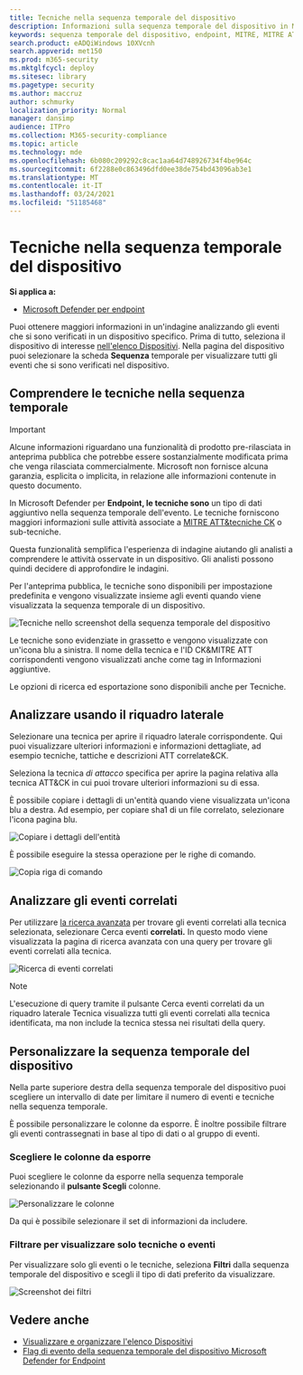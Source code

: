 ```yaml
---
title: Tecniche nella sequenza temporale del dispositivo
description: Informazioni sulla sequenza temporale del dispositivo in Microsoft Defender for Endpoint
keywords: sequenza temporale del dispositivo, endpoint, MITRE, MITRE ATT&CK, tecniche, tattiche
search.product: eADQiWindows 10XVcnh
search.appverid: met150
ms.prod: m365-security
ms.mktglfcycl: deploy
ms.sitesec: library
ms.pagetype: security
ms.author: maccruz
author: schmurky
localization_priority: Normal
manager: dansimp
audience: ITPro
ms.collection: M365-security-compliance
ms.topic: article
ms.technology: mde
ms.openlocfilehash: 6b080c209292c8cac1aa64d748926734f4be964c
ms.sourcegitcommit: 6f2288e0c863496dfd0ee38de754bd43096ab3e1
ms.translationtype: MT
ms.contentlocale: it-IT
ms.lasthandoff: 03/24/2021
ms.locfileid: "51185468"
---
```

# <a name="techniques-in-the-device-timeline"></a>Tecniche nella sequenza temporale del dispositivo


**Si applica a:**
- [Microsoft Defender per endpoint](https://go.microsoft.com/fwlink/p/?linkid=2154037)


Puoi ottenere maggiori informazioni in un'indagine analizzando gli eventi che si sono verificati in un dispositivo specifico. Prima di tutto, seleziona il dispositivo di interesse [nell'elenco Dispositivi](machines-view-overview.md). Nella pagina del dispositivo puoi selezionare la scheda **Sequenza** temporale per visualizzare tutti gli eventi che si sono verificati nel dispositivo.

## <a name="understand-techniques-in-the-timeline"></a>Comprendere le tecniche nella sequenza temporale

>[!IMPORTANT]
>Alcune informazioni riguardano una funzionalità di prodotto pre-rilasciata in anteprima pubblica che potrebbe essere sostanzialmente modificata prima che venga rilasciata commercialmente. Microsoft non fornisce alcuna garanzia, esplicita o implicita, in relazione alle informazioni contenute in questo documento.

In Microsoft Defender per **Endpoint, le tecniche sono** un tipo di dati aggiuntivo nella sequenza temporale dell'evento. Le tecniche forniscono maggiori informazioni sulle attività associate a [MITRE ATT&tecniche CK](https://attack.mitre.org/) o sub-tecniche. 

Questa funzionalità semplifica l'esperienza di indagine aiutando gli analisti a comprendere le attività osservate in un dispositivo. Gli analisti possono quindi decidere di approfondire le indagini.

Per l'anteprima pubblica, le tecniche sono disponibili per impostazione predefinita e vengono visualizzate insieme agli eventi quando viene visualizzata la sequenza temporale di un dispositivo. 

![Tecniche nello screenshot della sequenza temporale del dispositivo](images/device-timeline-2.png)

Le tecniche sono evidenziate in grassetto e vengono visualizzate con un'icona blu a sinistra. Il nome della tecnica e l'ID CK&MITRE ATT corrispondenti vengono visualizzati anche come tag in Informazioni aggiuntive. 

Le opzioni di ricerca ed esportazione sono disponibili anche per Tecniche.

## <a name="investigate-using-the-side-pane"></a>Analizzare usando il riquadro laterale

Selezionare una tecnica per aprire il riquadro laterale corrispondente. Qui puoi visualizzare ulteriori informazioni e informazioni dettagliate, ad esempio tecniche, tattiche e descrizioni ATT correlate&CK. 

Seleziona la tecnica *di attacco* specifica per aprire la pagina relativa alla tecnica ATT&CK in cui puoi trovare ulteriori informazioni su di essa.

È possibile copiare i dettagli di un'entità quando viene visualizzata un'icona blu a destra. Ad esempio, per copiare sha1 di un file correlato, selezionare l'icona pagina blu.

![Copiare i dettagli dell'entità](images/techniques-side-pane-clickable.png)

È possibile eseguire la stessa operazione per le righe di comando.

![Copia riga di comando](images/techniques-side-pane-command.png)


## <a name="investigate-related-events"></a>Analizzare gli eventi correlati

Per utilizzare [la ricerca avanzata](advanced-hunting-overview.md) per trovare gli eventi correlati alla tecnica selezionata, selezionare Cerca eventi **correlati.** In questo modo viene visualizzata la pagina di ricerca avanzata con una query per trovare gli eventi correlati alla tecnica.

![Ricerca di eventi correlati](images/techniques-hunt-for-related-events.png)

>[!NOTE]
>L'esecuzione  di query tramite il pulsante Cerca eventi correlati da un riquadro laterale Tecnica visualizza tutti gli eventi correlati alla tecnica identificata, ma non include la tecnica stessa nei risultati della query.


## <a name="customize-your-device-timeline"></a>Personalizzare la sequenza temporale del dispositivo

Nella parte superiore destra della sequenza temporale del dispositivo puoi scegliere un intervallo di date per limitare il numero di eventi e tecniche nella sequenza temporale. 

È possibile personalizzare le colonne da esporre. È inoltre possibile filtrare gli eventi contrassegnati in base al tipo di dati o al gruppo di eventi.

### <a name="choose-columns-to-expose"></a>Scegliere le colonne da esporre
Puoi scegliere le colonne da esporre nella sequenza temporale selezionando il **pulsante Scegli** colonne.

![Personalizzare le colonne](images/filter-customize-columns.png)

Da qui è possibile selezionare il set di informazioni da includere.

### <a name="filter-to-view-techniques-or-events-only"></a>Filtrare per visualizzare solo tecniche o eventi

Per visualizzare solo gli eventi o le tecniche, seleziona **Filtri** dalla sequenza temporale del dispositivo e scegli il tipo di dati preferito da visualizzare.

![Screenshot dei filtri](images/device-timeline-filters.png)



## <a name="see-also"></a>Vedere anche
- [Visualizzare e organizzare l'elenco Dispositivi](machines-view-overview.md)
- [Flag di evento della sequenza temporale del dispositivo Microsoft Defender for Endpoint](device-timeline-event-flag.md) 


 
